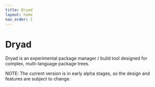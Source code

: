 ```yaml
---
title: Dryad
layout: home
nav_order: 1
---
```

# Dryad


Dryad is an experimental package manager / build tool designed for complex, multi-language package trees.

NOTE: The current version is in early alpha stages, so the design and features are subject to change.

